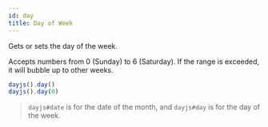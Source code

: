 ```yaml
---
id: day
title: Day of Week 
---
```


Gets or sets the day of the week.

Accepts numbers from 0 (Sunday) to 6 (Saturday). If the range is exceeded, it will bubble up to other weeks.

```js
dayjs().day()
dayjs().day(0)
```

>`dayjs#date` is for the date of the month, and `dayjs#day` is for the day of the week.
